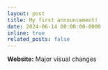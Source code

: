 ```yaml
---
layout: post
title: My first announcement!
date: 2024-06-14 00:00:00-0000
inline: true
related_posts: false
---
```


**Website:** Major visual changes